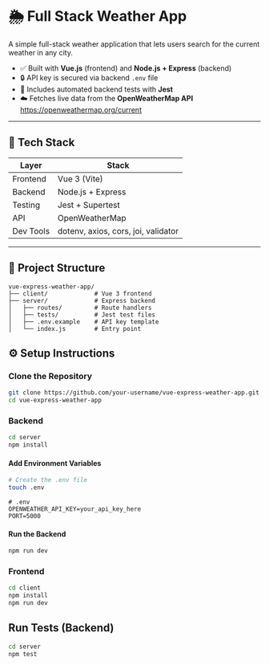 # 🌦️ Full Stack Weather App

A simple full-stack weather application that lets users search for the current weather in any city.

- ✅ Built with **Vue.js** (frontend) and **Node.js + Express** (backend)
- 🔒 API key is secured via backend `.env` file
- 🔬 Includes automated backend tests with **Jest**
- ☁️ Fetches live data from the **OpenWeatherMap API**
https://openweathermap.org/current

---

## 🧱 Tech Stack

| Layer     | Stack        |
|-----------|--------------|
| Frontend  | Vue 3 (Vite) |
| Backend   | Node.js + Express |
| Testing   | Jest + Supertest |
| API       | OpenWeatherMap |
| Dev Tools | dotenv, axios, cors, joi, validator |

---

## 📁 Project Structure
```text
vue-express-weather-app/
├── client/             # Vue 3 frontend
├── server/             # Express backend
│   ├── routes/         # Route handlers
│   ├── tests/          # Jest test files
│   ├── .env.example    # API key template
│   └── index.js        # Entry point
```
## ⚙️ Setup Instructions

### Clone the Repository

```bash
git clone https://github.com/your-username/vue-express-weather-app.git
cd vue-express-weather-app
```

### Backend
```bash
cd server
npm install
```
#### Add Environment Variables
```bash
# Create the .env file
touch .env
```
```text
# .env
OPENWEATHER_API_KEY=your_api_key_here
PORT=5000
```
#### Run the Backend
```bash
npm run dev
```

### Frontend
```bash
cd client
npm install
npm run dev
```

## Run Tests (Backend)
```bash
cd server
npm test
```